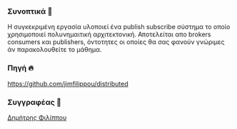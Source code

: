 ### Συνοπτικά 💨

Η συγκεκριμένη εργασία υλοποιεί ένα publish subscribe σύστημα το οποίο χρησιμοποιεί πολυνημαιτική αρχιτεκτονική. Αποτελείται απο brokers consumers και publishers, όντοτητες οι οποίες θα σας φανούν γνώριμες άν παρακολουθείτε το μάθημα.

### Πηγή 🔥

https://github.com/jimfilippou/distributed

### Συγγραφέας 👀

<a href="https://github.com/jimfilippou">Δημήτρης Φιλίππου</a>
